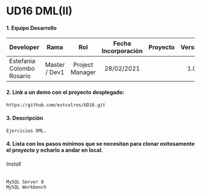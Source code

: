 # UD16 DML(II)

#### 1. Equipo Desarrollo 
| Developer | Rama | Rol | Fecha Incorporación | Proyecto | Versión |
| --- | :---:  | :---:  | :---:  | :---: | :---:  |
| Estefania Colombo Rosario | Master / Dev1 | Project Manager | 28/02/2021 |   | 1.0  |

#### 2. Link a un demo con el proyecto desplegado:
```
https://github.com/estcolros/UD16.git
```

#### 3. Descripción 
```
Ejercicios DML.
```

#### 4. Lista con los pasos mínimos que se necesitan para clonar exitosamente el proyecto y echarlo a andar en local.
###### Install
```
MySQL Server 8 
MySQL Workbench
```
